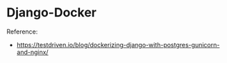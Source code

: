 # Django-Docker

Reference:
- https://testdriven.io/blog/dockerizing-django-with-postgres-gunicorn-and-nginx/
